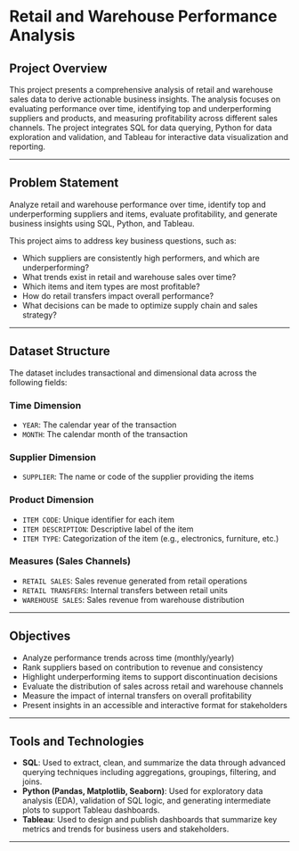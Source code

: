 # Retail and Warehouse Performance Analysis

## Project Overview

This project presents a comprehensive analysis of retail and warehouse sales data to derive actionable business insights. The analysis focuses on evaluating performance over time, identifying top and underperforming suppliers and products, and measuring profitability across different sales channels. The project integrates SQL for data querying, Python for data exploration and validation, and Tableau for interactive data visualization and reporting.

---

## Problem Statement

Analyze retail and warehouse performance over time, identify top and underperforming suppliers and items, evaluate profitability, and generate business insights using SQL, Python, and Tableau.

This project aims to address key business questions, such as:
- Which suppliers are consistently high performers, and which are underperforming?
- What trends exist in retail and warehouse sales over time?
- Which items and item types are most profitable?
- How do retail transfers impact overall performance?
- What decisions can be made to optimize supply chain and sales strategy?

---

## Dataset Structure

The dataset includes transactional and dimensional data across the following fields:

### Time Dimension
- `YEAR`: The calendar year of the transaction
- `MONTH`: The calendar month of the transaction

### Supplier Dimension
- `SUPPLIER`: The name or code of the supplier providing the items

### Product Dimension
- `ITEM CODE`: Unique identifier for each item
- `ITEM DESCRIPTION`: Descriptive label of the item
- `ITEM TYPE`: Categorization of the item (e.g., electronics, furniture, etc.)

### Measures (Sales Channels)
- `RETAIL SALES`: Sales revenue generated from retail operations
- `RETAIL TRANSFERS`: Internal transfers between retail units
- `WAREHOUSE SALES`: Sales revenue from warehouse distribution

---

## Objectives

- Analyze performance trends across time (monthly/yearly)
- Rank suppliers based on contribution to revenue and consistency
- Highlight underperforming items to support discontinuation decisions
- Evaluate the distribution of sales across retail and warehouse channels
- Measure the impact of internal transfers on overall profitability
- Present insights in an accessible and interactive format for stakeholders

---

## Tools and Technologies

- **SQL**: Used to extract, clean, and summarize the data through advanced querying techniques including aggregations, groupings, filtering, and joins.
- **Python (Pandas, Matplotlib, Seaborn)**: Used for exploratory data analysis (EDA), validation of SQL logic, and generating intermediate plots to support Tableau dashboards.
- **Tableau**: Used to design and publish dashboards that summarize key metrics and trends for business users and stakeholders.

---


